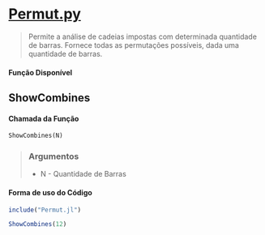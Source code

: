 # [Permut.py](https://minhaskamal.github.io/DownGit/#/home?url=https://github.com/Mecanismos-UFPE/Python-MecBarras/blob/c3f4bcbbfef0f4ffac6310130929cce714467316/Permut.jl)

> Permite a análise de cadeias impostas com determinada quantidade de barras.
> Fornece todas as permutações possíveis, dada uma quantidade de barras.

#### Função Disponível

## ShowCombines

#### Chamada da Função

```python
ShowCombines(N)
```

> ### Argumentos
> 
> * N - Quantidade de Barras

#### Forma de uso do Código

```julia
include("Permut.jl")

ShowCombines(12)
```
